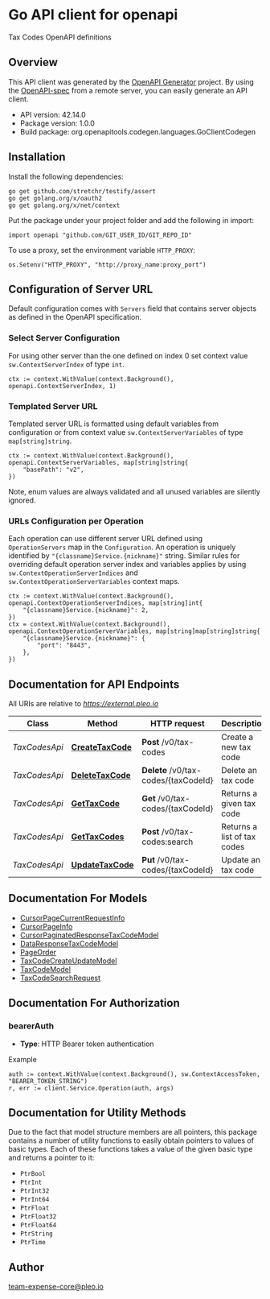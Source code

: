 # Go API client for openapi

Tax Codes OpenAPI definitions

## Overview
This API client was generated by the [OpenAPI Generator](https://openapi-generator.tech) project.  By using the [OpenAPI-spec](https://www.openapis.org/) from a remote server, you can easily generate an API client.

- API version: 42.14.0
- Package version: 1.0.0
- Build package: org.openapitools.codegen.languages.GoClientCodegen

## Installation

Install the following dependencies:

```shell
go get github.com/stretchr/testify/assert
go get golang.org/x/oauth2
go get golang.org/x/net/context
```

Put the package under your project folder and add the following in import:

```golang
import openapi "github.com/GIT_USER_ID/GIT_REPO_ID"
```

To use a proxy, set the environment variable `HTTP_PROXY`:

```golang
os.Setenv("HTTP_PROXY", "http://proxy_name:proxy_port")
```

## Configuration of Server URL

Default configuration comes with `Servers` field that contains server objects as defined in the OpenAPI specification.

### Select Server Configuration

For using other server than the one defined on index 0 set context value `sw.ContextServerIndex` of type `int`.

```golang
ctx := context.WithValue(context.Background(), openapi.ContextServerIndex, 1)
```

### Templated Server URL

Templated server URL is formatted using default variables from configuration or from context value `sw.ContextServerVariables` of type `map[string]string`.

```golang
ctx := context.WithValue(context.Background(), openapi.ContextServerVariables, map[string]string{
	"basePath": "v2",
})
```

Note, enum values are always validated and all unused variables are silently ignored.

### URLs Configuration per Operation

Each operation can use different server URL defined using `OperationServers` map in the `Configuration`.
An operation is uniquely identified by `"{classname}Service.{nickname}"` string.
Similar rules for overriding default operation server index and variables applies by using `sw.ContextOperationServerIndices` and `sw.ContextOperationServerVariables` context maps.

```golang
ctx := context.WithValue(context.Background(), openapi.ContextOperationServerIndices, map[string]int{
	"{classname}Service.{nickname}": 2,
})
ctx = context.WithValue(context.Background(), openapi.ContextOperationServerVariables, map[string]map[string]string{
	"{classname}Service.{nickname}": {
		"port": "8443",
	},
})
```

## Documentation for API Endpoints

All URIs are relative to *https://external.pleo.io*

Class | Method | HTTP request | Description
------------ | ------------- | ------------- | -------------
*TaxCodesApi* | [**CreateTaxCode**](docs/TaxCodesApi.md#createtaxcode) | **Post** /v0/tax-codes | Create a new tax code
*TaxCodesApi* | [**DeleteTaxCode**](docs/TaxCodesApi.md#deletetaxcode) | **Delete** /v0/tax-codes/{taxCodeId} | Delete an tax code
*TaxCodesApi* | [**GetTaxCode**](docs/TaxCodesApi.md#gettaxcode) | **Get** /v0/tax-codes/{taxCodeId} | Returns a given tax code
*TaxCodesApi* | [**GetTaxCodes**](docs/TaxCodesApi.md#gettaxcodes) | **Post** /v0/tax-codes:search | Returns a list of tax codes
*TaxCodesApi* | [**UpdateTaxCode**](docs/TaxCodesApi.md#updatetaxcode) | **Put** /v0/tax-codes/{taxCodeId} | Update an tax code


## Documentation For Models

 - [CursorPageCurrentRequestInfo](docs/CursorPageCurrentRequestInfo.md)
 - [CursorPageInfo](docs/CursorPageInfo.md)
 - [CursorPaginatedResponseTaxCodeModel](docs/CursorPaginatedResponseTaxCodeModel.md)
 - [DataResponseTaxCodeModel](docs/DataResponseTaxCodeModel.md)
 - [PageOrder](docs/PageOrder.md)
 - [TaxCodeCreateUpdateModel](docs/TaxCodeCreateUpdateModel.md)
 - [TaxCodeModel](docs/TaxCodeModel.md)
 - [TaxCodeSearchRequest](docs/TaxCodeSearchRequest.md)


## Documentation For Authorization



### bearerAuth

- **Type**: HTTP Bearer token authentication

Example

```golang
auth := context.WithValue(context.Background(), sw.ContextAccessToken, "BEARER_TOKEN_STRING")
r, err := client.Service.Operation(auth, args)
```


## Documentation for Utility Methods

Due to the fact that model structure members are all pointers, this package contains
a number of utility functions to easily obtain pointers to values of basic types.
Each of these functions takes a value of the given basic type and returns a pointer to it:

* `PtrBool`
* `PtrInt`
* `PtrInt32`
* `PtrInt64`
* `PtrFloat`
* `PtrFloat32`
* `PtrFloat64`
* `PtrString`
* `PtrTime`

## Author

team-expense-core@pleo.io


